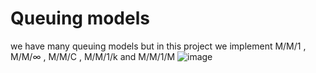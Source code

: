 # Queuing models
we have many queuing models but in this project we implement M/M/1 , M/M/∞ , M/M/C , M/M/1/k and M/M/1/M
![image](https://user-images.githubusercontent.com/60944931/167732852-d8f10191-2fde-4eb4-b889-8b12f9c5d792.png)
